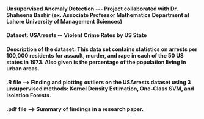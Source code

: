 #### Unsupervised Anomaly Detection --- Project collaborated with Dr. Shaheena Bashir (ex. Associate Professor Mathematics Department at Lahore University of Management Sciences)

#### Dataset: USArrests -- Violent Crime Rates by US State
#### Description of the dataset: This data set contains statistics on arrests per 100,000 residents for assault, murder, and rape in each of the 50 US states in 1973. Also given is the percentage of the population living in urban areas.
#### .R file --> Finding and plotting outliers on the USArrests dataset using 3 unsupervised methods: Kernel Density Estimation, One-Class SVM, and Isolation Forests.
#### .pdf file --> Summary of findings in a research paper. 
